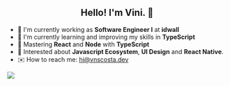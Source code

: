 <h2 align="center">Hello! I'm Vini. 👋</h2>

- 🏢 I'm currently working as **Software Engineer I** at **idwall**
- 🌱 I'm currently learning and improving my skills in **TypeScript**
- 🔧 Mastering **React** and **Node** with **TypeScript**
- 🔭 Interested about **Javascript Ecosystem**, **UI Design** and **React Native**.
- ✉️ How to reach me: hi@vnscosta.dev


<a href="https://www.linkedin.com/in/vnscosta/">
  <img src="https://img.shields.io/badge/LinkedIn-blue?style=flat&logo=linkedin&labelColor=blue" />
</a>

